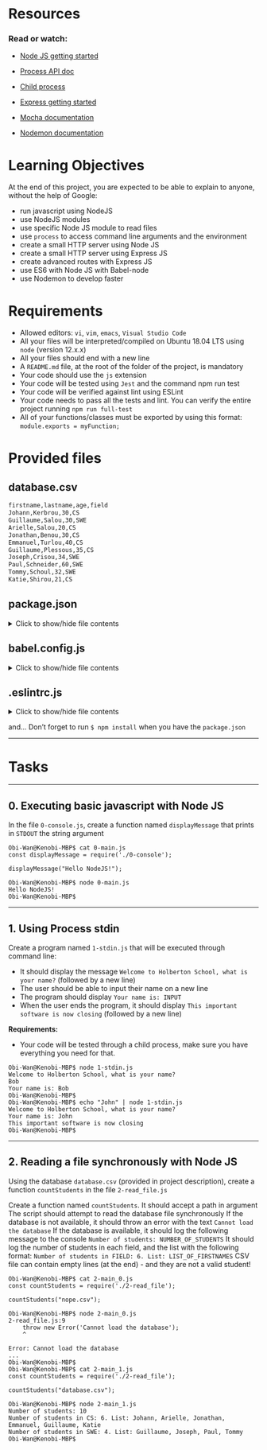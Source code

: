 # Resources

### Read or watch:

- [Node JS getting started](https://nodejs.org/en/learn/getting-started/introduction-to-nodejs)

- [Process API doc](https://node.readthedocs.io/en/latest/api/process/)

- [Child process](https://nodejs.org/api/child_process.htm)

- [Express getting started](https://expressjs.com/en/starter/installing.html)

- [Mocha documentation](https://mochajs.org/)

- [Nodemon documentation](https://github.com/remy/nodemon#nodemon)


# Learning Objectives

At the end of this project, you are expected to be able to explain to anyone, without the help of Google:

- run javascript using NodeJS
- use NodeJS modules
- use specific Node JS module to read files
- use `process` to access command line arguments and the environment
- create a small HTTP server using Node JS
- create a small HTTP server using Express JS
- create advanced routes with Express JS
- use ES6 with Node JS with Babel-node
- use Nodemon to develop faster


# Requirements

- Allowed editors: `vi`, `vim`, `emacs`, `Visual Studio Code`
- All your files will be interpreted/compiled on Ubuntu 18.04 LTS using `node` (version 12.x.x)
- All your files should end with a new line
- A `README.md` file, at the root of the folder of the project, is mandatory
- Your code should use the `js` extension
- Your code will be tested using `Jest` and the command npm run test
- Your code will be verified against lint using ESLint
- Your code needs to pass all the tests and lint. You can verify the entire project running `npm run full-test`
- All of your functions/classes must be exported by using this format: `module.exports = myFunction;`


# Provided files

## <b>database.csv</b>
```sh
firstname,lastname,age,field
Johann,Kerbrou,30,CS
Guillaume,Salou,30,SWE
Arielle,Salou,20,CS
Jonathan,Benou,30,CS
Emmanuel,Turlou,40,CS
Guillaume,Plessous,35,CS
Joseph,Crisou,34,SWE
Paul,Schneider,60,SWE
Tommy,Schoul,32,SWE
Katie,Shirou,21,CS
```

## <b>package.json</b>
<details>
  <summary>Click to show/hide file contents</summary>

  ```js
  {
    "name": "node_js_basics",
    "version": "1.0.0",
    "description": "",
    "main": "index.js",
    "scripts": {
      "lint": "./node_modules/.bin/eslint",
      "check-lint": "lint [0-9]*.js",
      "test": "./node_modules/mocha/bin/mocha --require babel-register --exit",
      "dev": "nodemon --exec babel-node --presets babel-preset-env ./server.js ./database.csv"
    },
    "author": "",
    "license": "ISC",
    "dependencies": {
      "chai-http": "^4.3.0",
      "express": "^4.17.1"
    },
    "devDependencies": {
      "babel-cli": "^6.26.0",
      "babel-preset-env": "^1.7.0",
      "nodemon": "^2.0.2",
      "eslint": "^6.4.0",
      "eslint-config-airbnb-base": "^14.0.0",
      "eslint-plugin-import": "^2.18.2",
      "eslint-plugin-jest": "^22.17.0",
      "chai": "^4.2.0",
      "mocha": "^6.2.2",
      "request": "^2.88.0",
      "sinon": "^7.5.0"
    }
  }
  ```
</details>

## <b>babel.config.js</b>
<details>
  <summary>Click to show/hide file contents</summary>

  ```js
  module.exports = {
    presets: [
      [
        '@babel/preset-env',
        {
          targets: {
            node: 'current',
          },
        },
      ],
    ],
  };
  ```
</details>

## <b>.eslintrc.js</b>
<details>
  <summary>Click to show/hide file contents</summary>

  ```js
  module.exports = {
    env: {
      browser: false,
      es6: true,
      jest: true,
    },
    extends: [
      'airbnb-base',
      'plugin:jest/all',
    ],
    globals: {
      Atomics: 'readonly',
      SharedArrayBuffer: 'readonly',
    },
    parserOptions: {
      ecmaVersion: 2018,
      sourceType: 'module',
    },
    plugins: ['jest'],
    rules: {
      'max-classes-per-file': 'off',
      'no-underscore-dangle': 'off',
      'no-console': 'off',
      'no-shadow': 'off',
      'no-restricted-syntax': [
        'error',
        'LabeledStatement',
        'WithStatement',
      ],
    },
    overrides:[
      {
        files: ['*.js'],
        excludedFiles: 'babel.config.js',
      }
    ]
  };
  ```
</details>

and…
Don’t forget to run `$ npm install` when you have the `package.json`

---

# Tasks

---

## 0. Executing basic javascript with Node JS

In the file `0-console.js`, create a function named `displayMessage` that prints in `STDOUT` the string argument

```
Obi-Wan@Kenobi-MBP$ cat 0-main.js
const displayMessage = require('./0-console');

displayMessage("Hello NodeJS!");

Obi-Wan@Kenobi-MBP$ node 0-main.js
Hello NodeJS!
Obi-Wan@Kenobi-MBP$
```

---

## 1. Using Process stdin

Create a program named `1-stdin.js` that will be executed through command line:
  - It should display the message `Welcome to Holberton School, what is your name?` (followed by a new line)
  - The user should be able to input their name on a new line
  - The program should display `Your name is: INPUT`
  - When the user ends the program, it should display `This important software is now closing` (followed by a new line)

  <b>Requirements:</b>
  - Your code will be tested through a child process, make sure you have everything you need for that.

```
Obi-Wan@Kenobi-MBP$ node 1-stdin.js 
Welcome to Holberton School, what is your name?
Bob
Your name is: Bob
Obi-Wan@Kenobi-MBP$ 
Obi-Wan@Kenobi-MBP$ echo "John" | node 1-stdin.js 
Welcome to Holberton School, what is your name?
Your name is: John
This important software is now closing
Obi-Wan@Kenobi-MBP$
```

---

## 2. Reading a file synchronously with Node JS

Using the database `database.csv` (provided in project description), create a function `countStudents` in the file `2-read_file.js`

Create a function named `countStudents`. It should accept a path in argument
The script should attempt to read the database file synchronously
If the database is not available, it should throw an error with the text `Cannot load the database`
If the database is available, it should log the following message to the console `Number of students: NUMBER_OF_STUDENTS`
It should log the number of students in each field, and the list with the following format: `Number of students in FIELD: 6. List: LIST_OF_FIRSTNAMES`
CSV file can contain empty lines (at the end) - and they are not a valid student!

```
Obi-Wan@Kenobi-MBP$ cat 2-main_0.js
const countStudents = require('./2-read_file');

countStudents("nope.csv");

Obi-Wan@Kenobi-MBP$ node 2-main_0.js
2-read_file.js:9
    throw new Error('Cannot load the database');
    ^

Error: Cannot load the database
...
Obi-Wan@Kenobi-MBP$
Obi-Wan@Kenobi-MBP$ cat 2-main_1.js
const countStudents = require('./2-read_file');

countStudents("database.csv");

Obi-Wan@Kenobi-MBP$ node 2-main_1.js
Number of students: 10
Number of students in CS: 6. List: Johann, Arielle, Jonathan, Emmanuel, Guillaume, Katie
Number of students in SWE: 4. List: Guillaume, Joseph, Paul, Tommy
Obi-Wan@Kenobi-MBP$ 
```